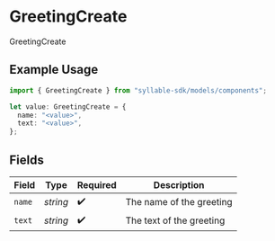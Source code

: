 # GreetingCreate

GreetingCreate

## Example Usage

```typescript
import { GreetingCreate } from "syllable-sdk/models/components";

let value: GreetingCreate = {
  name: "<value>",
  text: "<value>",
};
```

## Fields

| Field                    | Type                     | Required                 | Description              |
| ------------------------ | ------------------------ | ------------------------ | ------------------------ |
| `name`                   | *string*                 | :heavy_check_mark:       | The name of the greeting |
| `text`                   | *string*                 | :heavy_check_mark:       | The text of the greeting |